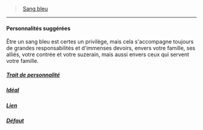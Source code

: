 ﻿---
!Items
Id: background_sangbleu_hd.md#personnalités-suggérées
ParentLink: background_sangbleu_hd.md#sang-bleu
Name: Personnalités suggérées
ParentName: Sang bleu
NameLevel: 4
---
> [Sang bleu](hd_background_sangbleu.md)

---

#### Personnalités suggérées

Être un sang bleu est certes un privilège, mais cela s'accompagne toujours de grandes responsabilités et d'immenses devoirs, envers votre famille, ses alliés, votre contrée et votre suzerain, mais aussi envers ceux qui servent votre famille.



##### [Trait de personnalité](hd_background_sangbleu_trait_de_personnalite.md)



##### [Idéal](hd_background_sangbleu_ideal.md)



##### [Lien](hd_background_sangbleu_lien.md)



##### [Défaut](hd_background_sangbleu_defaut.md)

